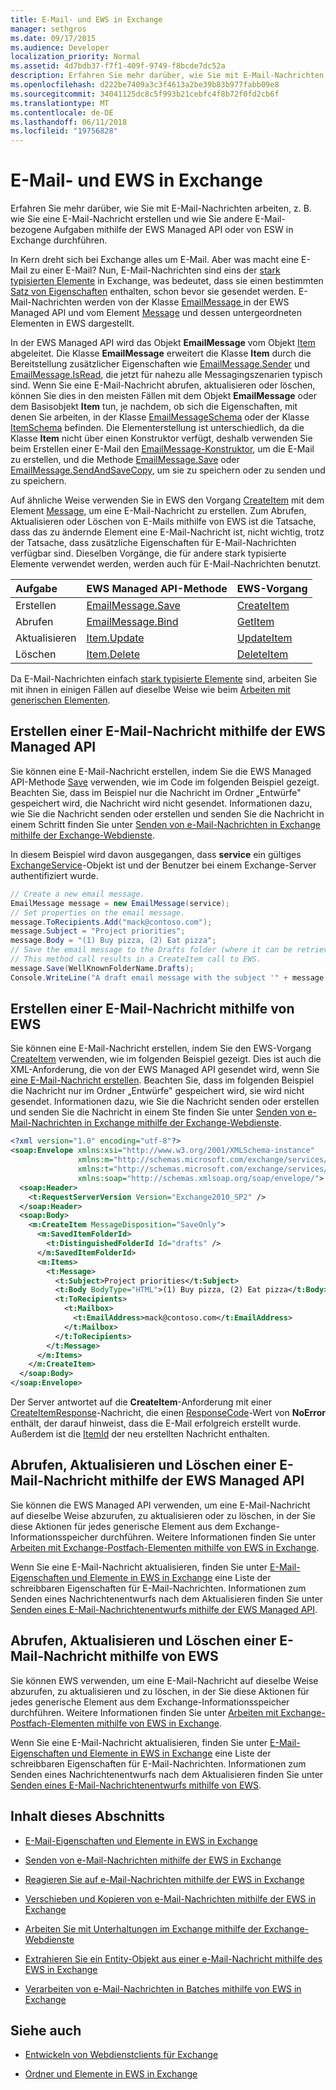 ```yaml
---
title: E-Mail- und EWS in Exchange
manager: sethgros
ms.date: 09/17/2015
ms.audience: Developer
localization_priority: Normal
ms.assetid: 4d7bdb37-f7f1-409f-9749-f8bcde7dc52a
description: Erfahren Sie mehr darüber, wie Sie mit E-Mail-Nachrichten arbeiten, z. B. wie Sie eine E-Mail-Nachricht erstellen und wie Sie andere E-Mail-bezogene Aufgaben mithilfe der EWS Managed API oder von ESW in Exchange durchführen.
ms.openlocfilehash: d222be7409a3c3f4613a2be39b83b977fabb09e8
ms.sourcegitcommit: 34041125dc8c5f993b21cebfc4f8b72f0fd2cb6f
ms.translationtype: MT
ms.contentlocale: de-DE
ms.lasthandoff: 06/11/2018
ms.locfileid: "19756828"
---
```

# <a name="email-and-ews-in-exchange"></a>E-Mail- und EWS in Exchange

Erfahren Sie mehr darüber, wie Sie mit E-Mail-Nachrichten arbeiten, z. B. wie Sie eine E-Mail-Nachricht erstellen und wie Sie andere E-Mail-bezogene Aufgaben mithilfe der EWS Managed API oder von ESW in Exchange durchführen.
  

  
In Kern dreht sich bei Exchange alles um E-Mail. Aber was macht eine E-Mail zu einer E-Mail? Nun, E-Mail-Nachrichten sind eins der [stark typisierten Elemente](folders-and-items-in-ews-in-exchange.md#bk_item) in Exchange, was bedeutet, dass sie einen bestimmten [Satz von Eigenschaften](email-properties-and-elements-in-ews-in-exchange.md) enthalten, schon bevor sie gesendet werden. E-Mail-Nachrichten werden von der Klasse [EmailMessage ](http://msdn.microsoft.com/en-us/library/microsoft.exchange.webservices.data.emailmessage%28v=exchg.80%29.aspx) in der EWS Managed API und vom Element [Message](http://msdn.microsoft.com/library/2400b33c-43b2-4fc2-b6fb-275a99e0e810%28Office.15%29.aspx) und dessen untergeordneten Elementen in EWS dargestellt. 
  
In der EWS Managed API wird das Objekt **EmailMessage** vom Objekt [Item](http://msdn.microsoft.com/en-us/library/microsoft.exchange.webservices.data.item%28v=exchg.80%29.aspx) abgeleitet. Die Klasse **EmailMessage** erweitert die Klasse **Item** durch die Bereitstellung zusätzlicher Eigenschaften wie [EmailMessage.Sender](http://msdn.microsoft.com/en-us/library/microsoft.exchange.webservices.data.emailmessage.sender%28v=exchg.80%29.aspx) und [EmailMessage.IsRead](http://msdn.microsoft.com/en-us/library/office/microsoft.exchange.webservices.data.emailmessage.isread%28v=exchg.80%29.aspx), die jetzt für nahezu alle Messagingszenarien typisch sind. Wenn Sie eine E-Mail-Nachricht abrufen, aktualisieren oder löschen, können Sie dies in den meisten Fällen mit dem Objekt **EmailMessage** oder dem Basisobjekt **Item** tun, je nachdem, ob sich die Eigenschaften, mit denen Sie arbeiten, in der Klasse [EmailMessageSchema](http://msdn.microsoft.com/en-us/library/microsoft.exchange.webservices.data.emailmessageschema%28v=exchg.80%29.aspx) oder der Klasse [ItemSchema](http://msdn.microsoft.com/en-us/library/microsoft.exchange.webservices.data.itemschema%28v=exchg.80%29.aspx) befinden. Die Elementerstellung ist unterschiedlich, da die Klasse **Item** nicht über einen Konstruktor verfügt, deshalb verwenden Sie beim Erstellen einer E-Mail den [EmailMessage-Konstruktor](http://msdn.microsoft.com/en-us/library/office/microsoft.exchange.webservices.data.emailmessage.emailmessage%28v=exchg.80%29.aspx), um die E-Mail zu erstellen, und die Methode [EmailMessage.Save](http://msdn.microsoft.com/en-us/library/microsoft.exchange.webservices.data.emailmessage.save%28v=exchg.80%29.aspx) oder [EmailMessage.SendAndSaveCopy](http://msdn.microsoft.com/en-us/library/microsoft.exchange.webservices.data.emailmessage.sendandsavecopy%28v=exchg.80%29.aspx), um sie zu speichern oder zu senden und zu speichern. 
  
Auf ähnliche Weise verwenden Sie in EWS den Vorgang [CreateItem](http://msdn.microsoft.com/library/fe6bb7fc-8918-4e6e-b0a1-b7e0ef44c3d1%28Office.15%29.aspx) mit dem Element [Message](http://msdn.microsoft.com/library/2400b33c-43b2-4fc2-b6fb-275a99e0e810%28Office.15%29.aspx), um eine E-Mail-Nachricht zu erstellen. Zum Abrufen, Aktualisieren oder Löschen von E-Mails mithilfe von EWS ist die Tatsache, dass das zu ändernde Element eine E-Mail-Nachricht ist, nicht wichtig, trotz der Tatsache, dass zusätzliche Eigenschaften für E-Mail-Nachrichten verfügbar sind. Dieselben Vorgänge, die für andere stark typisierte Elemente verwendet werden, werden auch für E-Mail-Nachrichten benutzt. 
  
|**Aufgabe**|**EWS Managed API-Methode**|**EWS-Vorgang**|
|:-----|:-----|:-----|
|Erstellen  <br/> |[EmailMessage.Save](http://msdn.microsoft.com/en-us/library/microsoft.exchange.webservices.data.emailmessage.save%28v=exchg.80%29.aspx) <br/> |[CreateItem](http://msdn.microsoft.com/library/fe6bb7fc-8918-4e6e-b0a1-b7e0ef44c3d1%28Office.15%29.aspx) <br/> |
|Abrufen  <br/> |[EmailMessage.Bind](http://msdn.microsoft.com/en-us/library/microsoft.exchange.webservices.data.emailmessage.bind%28v=exchg.80%29.aspx) <br/> |[GetItem](http://msdn.microsoft.com/library/e8492e3b-1c8d-4b14-8070-9530f8306edd%28Office.15%29.aspx) <br/> |
|Aktualisieren  <br/> |[Item.Update](http://msdn.microsoft.com/en-us/library/dd635915%28v=exchg.80%29.aspx) <br/> |[UpdateItem](http://msdn.microsoft.com/library/5d027523-e0bc-4da2-b60b-0cb9fc1fdfe4%28Office.15%29.aspx) <br/> |
|Löschen  <br/> |[Item.Delete](http://msdn.microsoft.com/en-us/library/dd635072%28v=exchg.80%29.aspx) <br/> |[DeleteItem](http://msdn.microsoft.com/library/3e26c416-fa12-476e-bfd2-5c1f4bb7b348%28Office.15%29.aspx) <br/> |
   
Da E-Mail-Nachrichten einfach [stark typisierte Elemente](folders-and-items-in-ews-in-exchange.md#bk_item) sind, arbeiten Sie mit ihnen in einigen Fällen auf dieselbe Weise wie beim [Arbeiten mit generischen Elementen](how-to-work-with-exchange-mailbox-items-by-using-ews-in-exchange.md). 
  
## <a name="create-an-email-message-by-using-the-ews-managed-api"></a>Erstellen einer E-Mail-Nachricht mithilfe der EWS Managed API
<a name="bk_createewsma"> </a>

Sie können eine E-Mail-Nachricht erstellen, indem Sie die EWS Managed API-Methode [Save](http://msdn.microsoft.com/en-us/library/microsoft.exchange.webservices.data.emailmessage.save%28v=exchg.80%29.aspx) verwenden, wie im Code im folgenden Beispiel gezeigt. Beachten Sie, dass im Beispiel nur die Nachricht im Ordner „Entwürfe" gespeichert wird, die Nachricht wird nicht gesendet. Informationen dazu, wie Sie die Nachricht senden oder erstellen und senden Sie die Nachricht in einem Schritt finden Sie unter [Senden von e-Mail-Nachrichten in Exchange mithilfe der Exchange-Webdienste](how-to-send-email-messages-by-using-ews-in-exchange.md).
  
In diesem Beispiel wird davon ausgegangen, dass **service** ein gültiges [ExchangeService](http://msdn.microsoft.com/en-us/library/microsoft.exchange.webservices.data.exchangeservice%28v=exchg.80%29.aspx)-Objekt ist und der Benutzer bei einem Exchange-Server authentifiziert wurde. 
  
```cs
// Create a new email message.
EmailMessage message = new EmailMessage(service);
// Set properties on the email message.
message.ToRecipients.Add("mack@contoso.com");
message.Subject = "Project priorities";
message.Body = "(1) Buy pizza, (2) Eat pizza";
// Save the email message to the Drafts folder (where it can be retrieved, updated, and sent at a later time).
// This method call results in a CreateItem call to EWS.
message.Save(WellKnownFolderName.Drafts);
Console.WriteLine("A draft email message with the subject '" + message.Subject + "' has been saved to the Drafts folder.");
```

## <a name="create-an-email-message-by-using-ews"></a>Erstellen einer E-Mail-Nachricht mithilfe von EWS
<a name="bk_createews"> </a>

Sie können eine E-Mail-Nachricht erstellen, indem Sie den EWS-Vorgang [CreateItem](http://msdn.microsoft.com/library/fe6bb7fc-8918-4e6e-b0a1-b7e0ef44c3d1%28Office.15%29.aspx) verwenden, wie im folgenden Beispiel gezeigt. Dies ist auch die XML-Anforderung, die von der EWS Managed API gesendet wird, wenn Sie [eine E-Mail-Nachricht erstellen](#bk_createewsma). Beachten Sie, dass im folgenden Beispiel die Nachricht nur im Ordner „Entwürfe" gespeichert wird, sie wird nicht gesendet. Informationen dazu, wie Sie die Nachricht senden oder erstellen und senden Sie die Nachricht in einem Ste finden Sie unter [Senden von e-Mail-Nachrichten in Exchange mithilfe der Exchange-Webdienste](how-to-send-email-messages-by-using-ews-in-exchange.md).
  
```XML
<?xml version="1.0" encoding="utf-8"?>
<soap:Envelope xmlns:xsi="http://www.w3.org/2001/XMLSchema-instance"
               xmlns:m="http://schemas.microsoft.com/exchange/services/2006/messages"
               xmlns:t="http://schemas.microsoft.com/exchange/services/2006/types"
               xmlns:soap="http://schemas.xmlsoap.org/soap/envelope/">
  <soap:Header>
    <t:RequestServerVersion Version="Exchange2010_SP2" />
  </soap:Header>
  <soap:Body>
    <m:CreateItem MessageDisposition="SaveOnly">
      <m:SavedItemFolderId>
        <t:DistinguishedFolderId Id="drafts" />
      </m:SavedItemFolderId>
      <m:Items>
        <t:Message>
          <t:Subject>Project priorities</t:Subject>
          <t:Body BodyType="HTML">(1) Buy pizza, (2) Eat pizza</t:Body>
          <t:ToRecipients>
            <t:Mailbox>
              <t:EmailAddress>mack@contoso.com</t:EmailAddress>
            </t:Mailbox>
          </t:ToRecipients>
        </t:Message>
      </m:Items>
    </m:CreateItem>
  </soap:Body>
</soap:Envelope>

```

Der Server antwortet auf die **CreateItem**-Anforderung mit einer [CreateItemResponse](http://msdn.microsoft.com/library/742a46a0-2475-45a0-b44f-90639a3f5a43%28Office.15%29.aspx)-Nachricht, die einen [ResponseCode](http://msdn.microsoft.com/library/4b84d670-74c9-4d6d-84e7-f0a9f76f0d93%28Office.15%29.aspx)-Wert von **NoError** enthält, der darauf hinweist, dass die E-Mail erfolgreich erstellt wurde. Außerdem ist die [ItemId](http://msdn.microsoft.com/library/3350b597-57a0-4961-8f44-8624946719b4%28Office.15%29.aspx) der neu erstellten Nachricht enthalten. 
  
## <a name="get-update-and-delete-an-email-message-by-using-the-ews-managed-api"></a>Abrufen, Aktualisieren und Löschen einer E-Mail-Nachricht mithilfe der EWS Managed API
<a name="bk_getewsma"> </a>

Sie können die EWS Managed API verwenden, um eine E-Mail-Nachricht auf dieselbe Weise abzurufen, zu aktualisieren oder zu löschen, in der Sie diese Aktionen für jedes generische Element aus dem Exchange-Informationsspeicher durchführen. Weitere Informationen finden Sie unter [Arbeiten mit Exchange-Postfach-Elementen mithilfe von EWS in Exchange](how-to-work-with-exchange-mailbox-items-by-using-ews-in-exchange.md).
  
Wenn Sie eine E-Mail-Nachricht aktualisieren, finden Sie unter [E-Mail-Eigenschaften und Elemente in EWS in Exchange](email-properties-and-elements-in-ews-in-exchange.md) eine Liste der schreibbaren Eigenschaften für E-Mail-Nachrichten. Informationen zum Senden eines Nachrichtenentwurfs nach dem Aktualisieren finden Sie unter [Senden eines E-Mail-Nachrichtenentwurfs mithilfe der EWS Managed API](how-to-send-email-messages-by-using-ews-in-exchange.md#bk_senddraftewsma).
  
## <a name="get-update-and-delete-an-email-message-by-using-ews"></a>Abrufen, Aktualisieren und Löschen einer E-Mail-Nachricht mithilfe von EWS
<a name="bk_getews"> </a>

Sie können EWS verwenden, um eine E-Mail-Nachricht auf dieselbe Weise abzurufen, zu aktualisieren und zu löschen, in der Sie diese Aktionen für jedes generische Element aus dem Exchange-Informationsspeicher durchführen. Weitere Informationen finden Sie unter [Arbeiten mit Exchange-Postfach-Elementen mithilfe von EWS in Exchange](how-to-work-with-exchange-mailbox-items-by-using-ews-in-exchange.md).
  
Wenn Sie eine E-Mail-Nachricht aktualisieren, finden Sie unter [E-Mail-Eigenschaften und Elemente in EWS in Exchange](email-properties-and-elements-in-ews-in-exchange.md) eine Liste der schreibbaren Eigenschaften für E-Mail-Nachrichten. Informationen zum Senden eines Nachrichtenentwurfs nach dem Aktualisieren finden Sie unter [Senden eines E-Mail-Nachrichtenentwurfs mithilfe von EWS](how-to-send-email-messages-by-using-ews-in-exchange.md#bk_senddraftews).
  
## <a name="in-this-section"></a>Inhalt dieses Abschnitts
<a name="bk_inthissection"> </a>

- [E-Mail-Eigenschaften und Elemente in EWS in Exchange](email-properties-and-elements-in-ews-in-exchange.md)
    
- [Senden von e-Mail-Nachrichten mithilfe der EWS in Exchange](how-to-send-email-messages-by-using-ews-in-exchange.md)
    
- [Reagieren Sie auf e-Mail-Nachrichten mithilfe der EWS in Exchange](how-to-respond-to-email-messages-by-using-ews-in-exchange.md)
    
- [Verschieben und Kopieren von e-Mail-Nachrichten mithilfe der EWS in Exchange](how-to-move-and-copy-email-messages-by-using-ews-in-exchange.md)
    
- [Arbeiten Sie mit Unterhaltungen im Exchange mithilfe der Exchange-Webdienste](how-to-work-with-conversations-by-using-ews-in-exchange.md)
    
- [Extrahieren Sie ein Entity-Objekt aus einer e-Mail-Nachricht mithilfe des EWS in Exchange](how-to-extract-an-entity-from-an-email-message-by-using-ews-in-exchange.md)
    
- [Verarbeiten von e-Mail-Nachrichten in Batches mithilfe von EWS in Exchange](how-to-process-email-messages-in-batches-by-using-ews-in-exchange.md)
    
## <a name="see-also"></a>Siehe auch


- [Entwickeln von Webdienstclients für Exchange](develop-web-service-clients-for-exchange.md)
    
- [Ordner und Elemente in EWS in Exchange](folders-and-items-in-ews-in-exchange.md)
    

